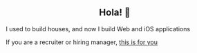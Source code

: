 <div align="center">
  <h2> Hola! 👋 </h2>
</div>



I used to build houses, and now I build Web and iOS applications

If you are a recruiter or hiring manager, [this is for you](https://github.com/mafebracho/dear-hiring-manager)
